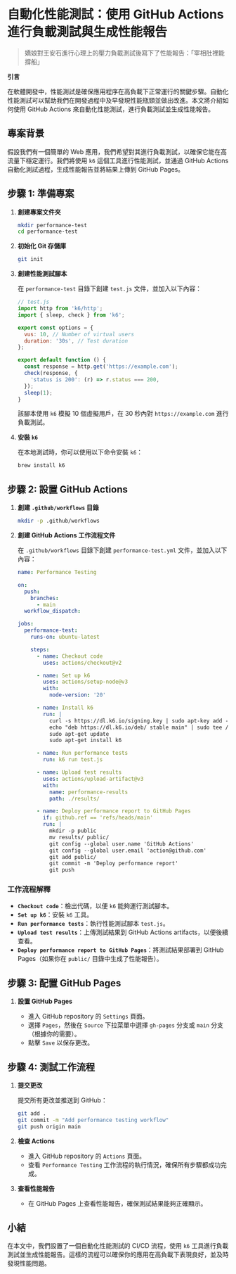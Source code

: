 # 自動化性能測試：使用 GitHub Actions 進行負載測試與生成性能報告

> 嬌娘對王安石進行心理上的壓力負載測試後寫下了性能報告：「宰相肚裡能撐船」

**引言**

在軟體開發中，性能測試是確保應用程序在高負載下正常運行的關鍵步驟。自動化性能測試可以幫助我們在開發過程中及早發現性能瓶頸並做出改進。本文將介紹如何使用 GitHub Actions 來自動化性能測試，進行負載測試並生成性能報告。

## 專案背景

假設我們有一個簡單的 Web 應用，我們希望對其進行負載測試，以確保它能在高流量下穩定運行。我們將使用 `k6` 這個工具進行性能測試，並通過 GitHub Actions 自動化測試過程，生成性能報告並將結果上傳到 GitHub Pages。

## 步驟 1: 準備專案

1. **創建專案文件夾**

   ```bash
   mkdir performance-test
   cd performance-test
   ```

2. **初始化 Git 存儲庫**

   ```bash
   git init
   ```

3. **創建性能測試腳本**

   在 `performance-test` 目錄下創建 `test.js` 文件，並加入以下內容：

   ```javascript
   // test.js
   import http from 'k6/http';
   import { sleep, check } from 'k6';

   export const options = {
     vus: 10, // Number of virtual users
     duration: '30s', // Test duration
   };

   export default function () {
     const response = http.get('https://example.com');
     check(response, {
       'status is 200': (r) => r.status === 200,
     });
     sleep(1);
   }
   ```

   該腳本使用 `k6` 模擬 10 個虛擬用戶，在 30 秒內對 `https://example.com` 進行負載測試。

4. **安裝 `k6`**

   在本地測試時，你可以使用以下命令安裝 `k6`：

   ```bash
   brew install k6
   ```

## 步驟 2: 設置 GitHub Actions

1. **創建 `.github/workflows` 目錄**

   ```bash
   mkdir -p .github/workflows
   ```

2. **創建 GitHub Actions 工作流程文件**

   在 `.github/workflows` 目錄下創建 `performance-test.yml` 文件，並加入以下內容：

   ```yaml
   name: Performance Testing

   on:
     push:
       branches:
         - main
     workflow_dispatch:

   jobs:
     performance-test:
       runs-on: ubuntu-latest

       steps:
         - name: Checkout code
           uses: actions/checkout@v2

         - name: Set up k6
           uses: actions/setup-node@v3
           with:
             node-version: '20'

         - name: Install k6
           run: |
             curl -s https://dl.k6.io/signing.key | sudo apt-key add -
             echo "deb https://dl.k6.io/deb/ stable main" | sudo tee /etc/apt/sources.list.d/k6.list
             sudo apt-get update
             sudo apt-get install k6

         - name: Run performance tests
           run: k6 run test.js

         - name: Upload test results
           uses: actions/upload-artifact@v3
           with:
             name: performance-results
             path: ./results/

         - name: Deploy performance report to GitHub Pages
           if: github.ref == 'refs/heads/main'
           run: |
             mkdir -p public
             mv results/ public/
             git config --global user.name 'GitHub Actions'
             git config --global user.email 'action@github.com'
             git add public/
             git commit -m 'Deploy performance report'
             git push
   ```

### **工作流程解釋**

- **`Checkout code`**：檢出代碼，以便 `k6` 能夠運行測試腳本。
- **`Set up k6`**：安裝 `k6` 工具。
- **`Run performance tests`**：執行性能測試腳本 `test.js`。
- **`Upload test results`**：上傳測試結果到 GitHub Actions artifacts，以便後續查看。
- **`Deploy performance report to GitHub Pages`**：將測試結果部署到 GitHub Pages（如果你在 `public/` 目錄中生成了性能報告）。

## 步驟 3: 配置 GitHub Pages

1. **設置 GitHub Pages**

   - 進入 GitHub repository 的 `Settings` 頁面。
   - 選擇 `Pages`，然後在 `Source` 下拉菜單中選擇 `gh-pages` 分支或 `main` 分支（根據你的需要）。
   - 點擊 `Save` 以保存更改。

## 步驟 4: 測試工作流程

1. **提交更改**

   提交所有更改並推送到 GitHub：

   ```bash
   git add .
   git commit -m "Add performance testing workflow"
   git push origin main
   ```

2. **檢查 Actions**

   - 進入 GitHub repository 的 `Actions` 頁面。
   - 查看 `Performance Testing` 工作流程的執行情況，確保所有步驟都成功完成。

3. **查看性能報告**

   - 在 GitHub Pages 上查看性能報告，確保測試結果能夠正確顯示。

## 小結

在本文中，我們設置了一個自動化性能測試的 CI/CD 流程，使用 `k6` 工具進行負載測試並生成性能報告。這樣的流程可以確保你的應用在高負載下表現良好，並及時發現性能問題。